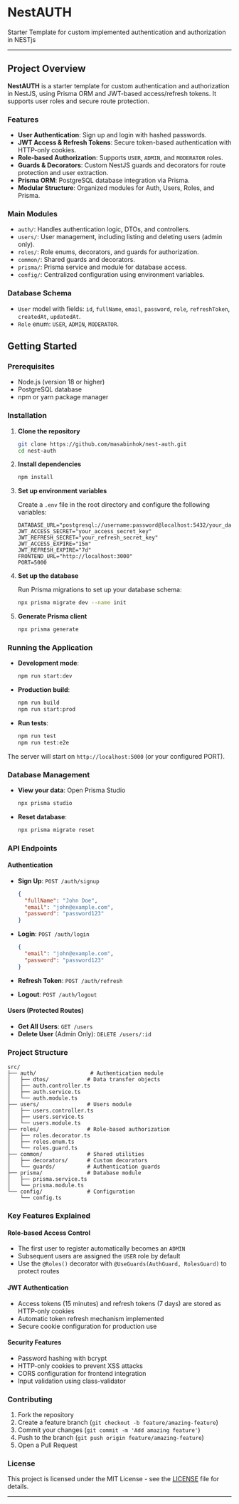 # NestAUTH
Starter Template for custom implemented authentication and authorization in NESTjs

---

## Project Overview

**NestAUTH** is a starter template for custom authentication and authorization in NestJS, using Prisma ORM and JWT-based access/refresh tokens. It supports user roles and secure route protection.

### Features

- **User Authentication**: Sign up and login with hashed passwords.
- **JWT Access & Refresh Tokens**: Secure token-based authentication with HTTP-only cookies.
- **Role-based Authorization**: Supports `USER`, `ADMIN`, and `MODERATOR` roles.
- **Guards & Decorators**: Custom NestJS guards and decorators for route protection and user extraction.
- **Prisma ORM**: PostgreSQL database integration via Prisma.
- **Modular Structure**: Organized modules for Auth, Users, Roles, and Prisma.

### Main Modules

- `auth/`: Handles authentication logic, DTOs, and controllers.
- `users/`: User management, including listing and deleting users (admin only).
- `roles/`: Role enums, decorators, and guards for authorization.
- `common/`: Shared guards and decorators.
- `prisma/`: Prisma service and module for database access.
- `config/`: Centralized configuration using environment variables.

### Database Schema

- `User` model with fields: `id`, `fullName`, `email`, `password`, `role`, `refreshToken`, `createdAt`, `updatedAt`.
- `Role` enum: `USER`, `ADMIN`, `MODERATOR`.

## Getting Started

### Prerequisites

- Node.js (version 18 or higher)
- PostgreSQL database
- npm or yarn package manager

### Installation

1. **Clone the repository**
   ```bash
   git clone https://github.com/masabinhok/nest-auth.git
   cd nest-auth
   ```

2. **Install dependencies**
   ```bash
   npm install
   ```

3. **Set up environment variables**
   
   Create a `.env` file in the root directory and configure the following variables:
   ```env
   DATABASE_URL="postgresql://username:password@localhost:5432/your_database_name"
   JWT_ACCESS_SECRET="your_access_secret_key"
   JWT_REFRESH_SECRET="your_refresh_secret_key"
   JWT_ACCESS_EXPIRE="15m"
   JWT_REFRESH_EXPIRE="7d"
   FRONTEND_URL="http://localhost:3000"
   PORT=5000
   ```

4. **Set up the database**
   
   Run Prisma migrations to set up your database schema:
   ```bash
   npx prisma migrate dev --name init
   ```

5. **Generate Prisma client**
   ```bash
   npx prisma generate
   ```

### Running the Application

- **Development mode**:
  ```bash
  npm run start:dev
  ```

- **Production build**:
  ```bash
  npm run build
  npm run start:prod
  ```

- **Run tests**:
  ```bash
  npm run test
  npm run test:e2e
  ```

The server will start on `http://localhost:5000` (or your configured PORT).

### Database Management

- **View your data**: Open Prisma Studio
  ```bash
  npx prisma studio
  ```

- **Reset database**:
  ```bash
  npx prisma migrate reset
  ```

### API Endpoints

#### Authentication
- **Sign Up**: `POST /auth/signup`
  ```json
  {
    "fullName": "John Doe",
    "email": "john@example.com",
    "password": "password123"
  }
  ```

- **Login**: `POST /auth/login`
  ```json
  {
    "email": "john@example.com",
    "password": "password123"
  }
  ```

- **Refresh Token**: `POST /auth/refresh`
- **Logout**: `POST /auth/logout`

#### Users (Protected Routes)
- **Get All Users**: `GET /users`
- **Delete User** (Admin Only): `DELETE /users/:id`

### Project Structure

```
src/
├── auth/                 # Authentication module
│   ├── dtos/            # Data transfer objects
│   ├── auth.controller.ts
│   ├── auth.service.ts
│   └── auth.module.ts
├── users/               # Users module
│   ├── users.controller.ts
│   ├── users.service.ts
│   └── users.module.ts
├── roles/               # Role-based authorization
│   ├── roles.decorator.ts
│   ├── roles.enum.ts
│   └── roles.guard.ts
├── common/              # Shared utilities
│   ├── decorators/      # Custom decorators
│   └── guards/          # Authentication guards
├── prisma/              # Database module
│   ├── prisma.service.ts
│   └── prisma.module.ts
└── config/              # Configuration
    └── config.ts
```

### Key Features Explained

#### Role-based Access Control
- The first user to register automatically becomes an `ADMIN`
- Subsequent users are assigned the `USER` role by default
- Use the `@Roles()` decorator with `@UseGuards(AuthGuard, RolesGuard)` to protect routes

#### JWT Authentication
- Access tokens (15 minutes) and refresh tokens (7 days) are stored as HTTP-only cookies
- Automatic token refresh mechanism implemented
- Secure cookie configuration for production use

#### Security Features
- Password hashing with bcrypt
- HTTP-only cookies to prevent XSS attacks
- CORS configuration for frontend integration
- Input validation using class-validator

### Contributing

1. Fork the repository
2. Create a feature branch (`git checkout -b feature/amazing-feature`)
3. Commit your changes (`git commit -m 'Add amazing feature'`)
4. Push to the branch (`git push origin feature/amazing-feature`)
5. Open a Pull Request

### License

This project is licensed under the MIT License - see the [LICENSE](LICENSE) file for details.

---
